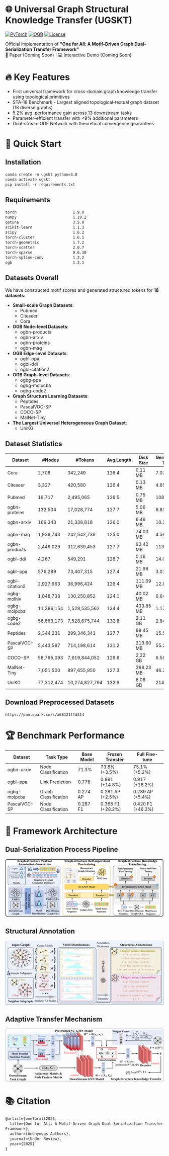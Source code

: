 

# 🌐 Universal Graph Structural Knowledge Transfer (UGSKT)

[![PyTorch](https://img.shields.io/badge/PyTorch-1.9.0-%23EE4C2C.svg)](https://pytorch.org/)
[![OGB](https://img.shields.io/badge/OGB-1.3.1-%23007CBC.svg)](https://ogb.stanford.edu/)
[![License](https://img.shields.io/badge/License-Apache%202.0-blue.svg)](https://opensource.org/licenses/Apache-2.0)

Official implementation of **"One for All: A Motif-Driven Graph Dual-Serialization Transfer Framework"**  
📄 Paper (Coming Soon) | 💻 Interactive Demo (Coming Soon)

# 🔥 Key Features

- ​​First universal framework​​ for cross-domain graph knowledge transfer using topological primitives
- STA-18 Benchmark​​ - Largest aligned topological-textual graph dataset (18 diverse graphs)
- 5.2% avg. performance gain​​ across 13 downstream tasks
- Parameter-efficient transfer​​ with <9% additional parameters
- Dual-stream ODE Network​​ with theoretical convergence guarantees
  
# 🚀 Quick Start

## Installation
```
conda create -n ugskt python=3.8
conda activate ugskt
pip install -r requirements.txt
```

## Requirements
```
torch                         1.9.0
numpy                         1.19.2
optuna                        3.5.0
scikit-learn                  1.1.3
scipy                         1.6.2
torch-cluster                 1.6.1
torch-geometric               1.7.2
torch-scatter                 2.0.7
torch-sparse                  0.6.10
torch-spline-conv             1.2.2
ogb                           1.3.1

```

## Datasets Overall
We have constructed motif scores and generated structured tokens for **18 datasets**: 

- **Small-scale Graph Datasets**:
  - Pubmed
  - Citeseer
  - Cora
- **OGB Node-level Datasets**:
  - ogbn-products
  - ogbn-arxiv
  - ogbn-proteins
  - ogbn-mag
- **OGB Edge-level Datasets**:
  - ogbl-ppa
  - ogbl-ddi
  - ogbl-citation2
- **OGB Graph-level Datasets**:
  - ogbg-ppa
  - ogbg-molpcba
  - ogbg-code2
- **Graph Structure Learning Datasets**:
  - Peptides
  - PascalVOC-SP
  - COCO-SP
  - MalNet-Tiny
- **The Largest Universal Heterogeneous Graph Dataset**:
  - UniKG


## Dataset Statistics

| Dataset               | #Nodes       | #Tokens          | Avg.Length | Disk Size | Generation Time | Task Type          | Metric     | Domain          |
|-----------------------|--------------|------------------|------------|-----------|-----------------|--------------------|------------|-----------------|
| Cora                  | 2,708        | 342,249         | 126.4      | 0.11 MB   | 7.07 s          | Node Classification| Accuracy   | Citation        |
| Citeseer              | 3,327        | 420,580         | 126.4      | 0.13 MB   | 4.65 s          | Node Classification| Accuracy   | Citation        |
| Pubmed                | 19,717       | 2,495,065       | 126.5      | 0.75 MB   | 108.94 s        | Node Classification| Accuracy   | Citation        |
| ogbn-proteins         | 132,534      | 17,028,774      | 127.7      | 5.06 MB   | 6.83 h          | Node Classification| ROCAUC     | Biology         |
| ogbn-arxiv            | 169,343      | 21,338,818      | 126.0      | 6.46 MB   | 10.26 min       | Node Classification| Accuracy   | Citation        |
| ogbn-mag              | 1,939,743    | 242,542,736     | 125.0      | 74.00 MB  | 4.56 h          | Node Classification| Accuracy   | Citation        |
| ogbn-products         | 2,449,029    | 312,639,453     | 127.7      | 93.42 MB  | 113.14 h        | Node Classification| Accuracy   | Product         |
| ogbl-ddi              | 4,267        | 549,291         | 128.7      | 0.16 MB   | 14.09 min       | Link Prediction    | Hits@30    | Biology         |
| ogbl-ppa              | 576,289      | 73,407,315      | 127.4      | 21.98 MB  | 3.01 h          | Link Prediction    | Hits@100   | Biology         |
| ogbl-citation2        | 2,927,963    | 36,996,424      | 126.4      | 111.69 MB | 12.81 h         | Link Prediction    | MRR        | Citation        |
| ogbg-molhiv           | 1,048,738    | 130,250,852     | 124.1      | 40.02 MB  | 6.64 min        | Graph Classification| ROCAUC     | Biology         |
| ogbg-molpcba          | 11,386,154   | 1,528,535,562   | 134.4      | 433.85 MB | 1.17 h          | Graph Classification| AP         | Biology         |
| ogbg-code2            | 56,683,173   | 7,528,675,744   | 132.8      | 2.11 GB   | 2.84 h          | Graph Classification| F1 score   | Code            |
| Peptides              | 2,344,231    | 299,346,341     | 127.7      | 89.45 MB  | 15.52 min       | Graph Cls & Reg    | AP & MAE   | Biology         |
| PascalVOC-SP          | 5,443,587    | 714,198,614     | 131.2      | 213.60 MB | 55.2 min        | Node Classification| F1 score   | Computer Vision |
| COCO-SP               | 58,795,093   | 7,619,844,052   | 129.6      | 2.22 GB   | 6.58 h          | Node Classification| F1 score   | Computer Vision |
| MalNet-Tiny           | 7,051,500    | 897,655,950     | 127.3      | 268.23 MB | 46.2 min        | Graph Classification| Accuracy   | Cybersecurity   |
| UniKG                 | 77,312,474   | 10,274,827,794  | 132.9      | 6.08 GB   | 214.22 h        | Node Classification| Accuracy   | Universal       |


## Download Preprocessed Datasets
```
https://pan.quark.cn/s/a68121ffd314
```

# 🏆 Benchmark Performance

| Dataset         | Task Type            | Base Model | Frozen Transfer | Full Fine-tune |
|-----------------|----------------------|------------|------------------|----------------|
| ogbn-arxiv      | Node Classification | 71.3%      | 73.8% (+3.5%)    | 75.1% (+5.2%)  |
| ogbl-ppa        | Link Prediction     | 0.776      | 0.891 (+14.8%)   | 0.917 (+18.2%) |
| ogbg-molpcba    | Graph Classification | 0.274 AP   | 0.281 AP (+2.5%) | 0.289 AP (+5.4%) |
| PascalVOC-SP    | Node Classification | 0.287 F1   | 0.368 F1 (+28.2%)| 0.420 F1 (+46.3%) |


# 🧠 Framework Architecture

## Dual-Serialization Process Pipeline
![Alt](./pipelinev4.png)

## Structural Annotation
![Alt](./annotationv2.png)

## Adaptive Transfer Mechanism
![Alt](./transfermodelv3.png)

# 📚 Citation

```
@article{oneforall2025,
  title={One for All: A Motif-Driven Graph Dual-Serialization Transfer Framework},
  author={Anonymous Authors},
  journal={Under Review},
  year={2025}
}
```

